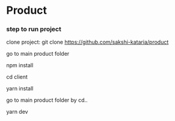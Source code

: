 # Product

### step to run project

clone project: git clone https://github.com/sakshi-kataria/product

go to main product folder

npm install

cd client

yarn install

go to main product folder by cd..

yarn dev
